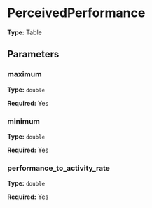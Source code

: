 # PerceivedPerformance

**Type:** Table

## Parameters

### maximum

**Type:** `double`

**Required:** Yes

### minimum

**Type:** `double`

**Required:** Yes

### performance_to_activity_rate

**Type:** `double`

**Required:** Yes

